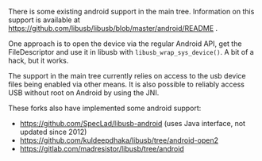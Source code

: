 There is some existing android support in the main tree.  Information on this support is available at https://github.com/libusb/libusb/blob/master/android/README .

One approach is to open the device via the regular Android API, get the FileDescriptor and use it in libusb with `libusb_wrap_sys_device()`. A bit of a hack, but it works.

The support in the main tree currently relies on access to the usb device files being enabled via other means.  It is also possible to reliably access USB without root on Android by using the JNI.

These forks also have implemented some android support:

- https://github.com/SpecLad/libusb-android (uses Java interface, not updated since 2012)
- https://github.com/kuldeepdhaka/libusb/tree/android-open2
- https://gitlab.com/madresistor/libusb/tree/android